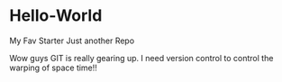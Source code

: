 # Hello-World
My Fav Starter Just another Repo

Wow guys GIT is really gearing up. I need version control to control the warping of space time!!

